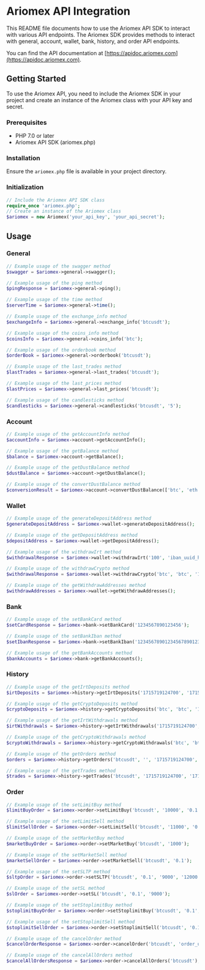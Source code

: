 # Ariomex API Integration

This README file documents how to use the Ariomex API SDK to interact with various API endpoints. The Ariomex SDK provides methods to interact with general, account, wallet, bank, history, and order API endpoints.

You can find the API documentation at [https://apidoc.ariomex.com](https://apidoc.ariomex.com).

## Getting Started

To use the Ariomex API, you need to include the Ariomex SDK in your project and create an instance of the Ariomex class with your API key and secret.

### Prerequisites

- PHP 7.0 or later
- Ariomex API SDK (ariomex.php)

### Installation

Ensure the `ariomex.php` file is available in your project directory.

### Initialization

```php
// Include the Ariomex API SDK class
require_once 'ariomex.php';
// Create an instance of the Ariomex class
$ariomex = new Ariomex('your_api_key', 'your_api_secret');
```

## Usage

### General

```php
// Example usage of the swagger method
$swagger = $ariomex->general->swagger();

// Example usage of the ping method
$pingResponse = $ariomex->general->ping();

// Example usage of the time method
$serverTime = $ariomex->general->time();

// Example usage of the exchange_info method
$exchangeInfo = $ariomex->general->exchange_info('btcusdt');

// Example usage of the coins_info method
$coinsInfo = $ariomex->general->coins_info('btc');

// Example usage of the orderbook method
$orderBook = $ariomex->general->orderbook('btcusdt');

// Example usage of the last_trades method
$lastTrades = $ariomex->general->last_trades('btcusdt');

// Example usage of the last_prices method
$lastPrices = $ariomex->general->last_prices('btcusdt');

// Example usage of the candlesticks method
$candlesticks = $ariomex->general->candlesticks('btcusdt', '5');
```

### Account

```php
// Example usage of the getAccountInfo method
$accountInfo = $ariomex->account->getAccountInfo();

// Example usage of the getBalance method
$balance = $ariomex->account->getBalance();

// Example usage of the getDustBalance method
$dustBalance = $ariomex->account->getDustBalance();

// Example usage of the convertDustBalance method
$conversionResult = $ariomex->account->convertDustBalance(['btc', 'eth']);
```

### Wallet

```php
// Example usage of the generateDepositAddress method
$generateDepositAddress = $ariomex->wallet->generateDepositAddress();

// Example usage of the getDepositAddress method
$depositAddress = $ariomex->wallet->getDepositAddress();

// Example usage of the withdrawIrt method
$withdrawalResponse = $ariomex->wallet->withdrawIrt('100', 'iban_uuid_here');

// Example usage of the withdrawCrypto method
$withdrawalResponse = $ariomex->wallet->withdrawCrypto('btc', 'btc', '1', 'address_uuid_here', 'optional_memo');

// Example usage of the getWithdrawAddresses method
$withdrawAddresses = $ariomex->wallet->getWithdrawAddresses();
```

### Bank

```php
// Example usage of the setBankCard method
$setCardResponse = $ariomex->bank->setBankCard('1234567890123456');

// Example usage of the setBankIban method
$setIbanResponse = $ariomex->bank->setBankIban('123456789012345678901234');

// Example usage of the getBankAccounts method
$bankAccounts = $ariomex->bank->getBankAccounts();
```

### History

```php
// Example usage of the getIrtDeposits method
$irtDeposits = $ariomex->history->getIrtDeposits('1715719124700', '1715719124700', 'completed', '1', '50');

// Example usage of the getCryptoDeposits method
$cryptoDeposits = $ariomex->history->getCryptoDeposits('btc', 'btc', '1715719124700', '1715719124700', 'completed', '1', '50');

// Example usage of the getIrtWithdrawals method
$irtWithdrawals = $ariomex->history->getIrtWithdrawals('1715719124700', '1715719124700', 'completed', '1', '50');

// Example usage of the getCryptoWithdrawals method
$cryptoWithdrawals = $ariomex->history->getCryptoWithdrawals('btc', 'btc', '1715719124700', '1715719124700', 'completed', '1', '50');

// Example usage of the getOrders method
$orders = $ariomex->history->getOrders('btcusdt', '', '1715719124700', '1715719124700', 'limit', 'buy', 'completed', '1', '50');

// Example usage of the getTrades method
$trades = $ariomex->history->getTrades('btcusdt', '1715719124700', '1715719124700', 'buy', '1', '50');
```

### Order

```php
// Example usage of the setLimitBuy method
$limitBuyOrder = $ariomex->order->setLimitBuy('btcusdt', '10000', '0.1');

// Example usage of the setLimitSell method
$limitSellOrder = $ariomex->order->setLimitSell('btcusdt', '11000', '0.1');

// Example usage of the setMarketBuy method
$marketBuyOrder = $ariomex->order->setMarketBuy('btcusdt', '1000');

// Example usage of the setMarketSell method
$marketSellOrder = $ariomex->order->setMarketSell('btcusdt', '0.1');

// Example usage of the setSLTP method
$sltpOrder = $ariomex->order->setSLTP('btcusdt', '0.1', '9000', '12000');

// Example usage of the setSL method
$slOrder = $ariomex->order->setSL('btcusdt', '0.1', '9000');

// Example usage of the setStoplimitBuy method
$stoplimitBuyOrder = $ariomex->order->setStoplimitBuy('btcusdt', '0.1', '9500', '9600');

// Example usage of the setStoplimitSell method
$stoplimitSellOrder = $ariomex->order->setStoplimitSell('btcusdt', '0.1', '10500', '10400');

// Example usage of the cancelOrder method
$cancelOrderResponse = $ariomex->order->cancelOrder('btcusdt', 'order_uuid_here');

// Example usage of the cancelAllOrders method
$cancelAllOrdersResponse = $ariomex->order->cancelAllOrders('btcusdt');
```
